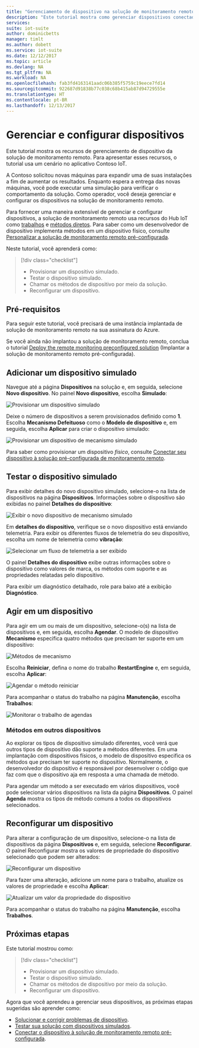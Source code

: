 ```yaml
---
title: "Gerenciamento de dispositivo na solução de monitoramento remoto – Azure | Microsoft Docs"
description: "Este tutorial mostra como gerenciar dispositivos conectados à solução de monitoramento remoto."
services: 
suite: iot-suite
author: dominicbetts
manager: timlt
ms.author: dobett
ms.service: iot-suite
ms.date: 12/12/2017
ms.topic: article
ms.devlang: NA
ms.tgt_pltfrm: NA
ms.workload: NA
ms.openlocfilehash: fab3fd4163141aadc06b385f5759c19eece7fd14
ms.sourcegitcommit: 922687d91838b77c038c68b415ab87d94729555e
ms.translationtype: HT
ms.contentlocale: pt-BR
ms.lasthandoff: 12/13/2017
---
```

# <a name="manage-and-configure-your-devices"></a>Gerenciar e configurar dispositivos

Este tutorial mostra os recursos de gerenciamento de dispositivo da solução de monitoramento remoto. Para apresentar esses recursos, o tutorial usa um cenário no aplicativo Contoso IoT.

A Contoso solicitou novas máquinas para expandir uma de suas instalações a fim de aumentar os resultados. Enquanto espera a entrega das novas máquinas, você pode executar uma simulação para verificar o comportamento da solução. Como operador, você deseja gerenciar e configurar os dispositivos na solução de monitoramento remoto.

Para fornecer uma maneira extensível de gerenciar e configurar dispositivos, a solução de monitoramento remoto usa recursos do Hub IoT como [trabalhos](../iot-hub/iot-hub-devguide-jobs.md) e [métodos diretos](../iot-hub/iot-hub-devguide-direct-methods.md). Para saber como um desenvolvedor de dispositivo implementa métodos em um dispositivo físico, consulte [Personalizar a solução de monitoramento remoto pré-configurada](iot-suite-remote-monitoring-customize.md).

Neste tutorial, você aprenderá como:

>[!div class="checklist"]
> * Provisionar um dispositivo simulado.
> * Testar o dispositivo simulado.
> * Chamar os métodos de dispositivo por meio da solução.
> * Reconfigurar um dispositivo.

## <a name="prerequisites"></a>Pré-requisitos

Para seguir este tutorial, você precisará de uma instância implantada de solução de monitoramento remoto na sua assinatura do Azure.

Se você ainda não implantou a solução de monitoramento remoto, conclua o tutorial [Deploy the remote monitoring preconfigured solution](iot-suite-remote-monitoring-deploy.md) (Implantar a solução de monitoramento remoto pré-configurada).

## <a name="add-a-simulated-device"></a>Adicionar um dispositivo simulado

Navegue até a página **Dispositivos** na solução e, em seguida, selecione **Novo dispositivo**. No painel **Novo dispositivo**, escolha **Simulado**:

![Provisionar um dispositivo simulado](media/iot-suite-remote-monitoring-manage/devicesprovision.png)

Deixe o número de dispositivos a serem provisionados definido como **1**. Escolha **Mecanismo Defeituoso** como o **Modelo de dispositivo** e, em seguida, escolha **Aplicar** para criar o dispositivo simulado:

![Provisionar um dispositivo de mecanismo simulado](media/iot-suite-remote-monitoring-manage/devicesprovisionengine.png)

Para saber como provisionar um dispositivo *físico*, consulte [Conectar seu dispositivo à solução pré-configurada de monitoramento remoto](iot-suite-connecting-devices-node.md).

## <a name="test-the-simulated-device"></a>Testar o dispositivo simulado

Para exibir detalhes do novo dispositivo simulado, selecione-o na lista de dispositivos na página **Dispositivos**. Informações sobre o dispositivo são exibidas no painel **Detalhes do dispositivo**:

![Exibir o novo dispositivo de mecanismo simulado](media/iot-suite-remote-monitoring-manage/devicesviewnew.png)

Em **detalhes do dispositivo**, verifique se o novo dispositivo está enviando telemetria. Para exibir os diferentes fluxos de telemetria do seu dispositivo, escolha um nome de telemetria como **vibração**:

![Selecionar um fluxo de telemetria a ser exibido](media/iot-suite-remote-monitoring-manage/devicesvibration.png)

O painel **Detalhes do dispositivo** exibe outras informações sobre o dispositivo como valores de marca, os métodos com suporte e as propriedades relatadas pelo dispositivo.

Para exibir um diagnóstico detalhado, role para baixo até a exibição **Diagnóstico**.

## <a name="act-on-a-device"></a>Agir em um dispositivo

Para agir em um ou mais de um dispositivo, selecione-o(s) na lista de dispositivos e, em seguida, escolha **Agendar**. O modelo de dispositivo **Mecanismo** especifica quatro métodos que precisam ter suporte em um dispositivo:

![Métodos de mecanismo](media/iot-suite-remote-monitoring-manage/devicesmethods.png)

Escolha **Reiniciar**, defina o nome do trabalho **RestartEngine** e, em seguida, escolha **Aplicar**:

![Agendar o método reiniciar](media/iot-suite-remote-monitoring-manage/devicesrestartengine.png)

Para acompanhar o status do trabalho na página **Manutenção**, escolha **Trabalhos**:

![Monitorar o trabalho de agendas](media/iot-suite-remote-monitoring-manage/maintenancerestart.png)

### <a name="methods-in-other-devices"></a>Métodos em outros dispositivos

Ao explorar os tipos de dispositivo simulado diferentes, você verá que outros tipos de dispositivo dão suporte a métodos diferentes. Em uma implantação com dispositivos físicos, o modelo de dispositivo especifica os métodos que precisam ter suporte no dispositivo. Normalmente, o desenvolvedor do dispositivo é responsável por desenvolver o código que faz com que o dispositivo aja em resposta a uma chamada de método.

Para agendar um método a ser executado em vários dispositivos, você pode selecionar vários dispositivos na lista da página **Dispositivos**. O painel **Agenda** mostra os tipos de método comuns a todos os dispositivos selecionados.

## <a name="reconfigure-a-device"></a>Reconfigurar um dispositivo

Para alterar a configuração de um dispositivo, selecione-o na lista de dispositivos da página **Dispositivos** e, em seguida, selecione **Reconfigurar**. O painel Reconfigurar mostra os valores de propriedade do dispositivo selecionado que podem ser alterados:

![Reconfigurar um dispositivo](media/iot-suite-remote-monitoring-manage/devicesreconfigure.png)

Para fazer uma alteração, adicione um nome para o trabalho, atualize os valores de propriedade e escolha **Aplicar**:

![Atualizar um valor da propriedade do dispositivo](media/iot-suite-remote-monitoring-manage/devicesreconfigurephysical.png)

Para acompanhar o status do trabalho na página **Manutenção**, escolha **Trabalhos**.

## <a name="next-steps"></a>Próximas etapas

Este tutorial mostrou como:

<!-- Repeat task list from intro -->
>[!div class="checklist"]
> * Provisionar um dispositivo simulado.
> * Testar o dispositivo simulado.
> * Chamar os métodos de dispositivo por meio da solução.
> * Reconfigurar um dispositivo.

Agora que você aprendeu a gerenciar seus dispositivos, as próximas etapas sugeridas são aprender como:

* [Solucionar e corrigir problemas de dispositivo](iot-suite-remote-monitoring-maintain.md).
* [Testar sua solução com dispositivos simulados](iot-suite-remote-monitoring-test.md).
* [Conectar o dispositivo à solução de monitoramento remoto pré-configurada](iot-suite-connecting-devices-node.md).

<!-- Next tutorials in the sequence -->